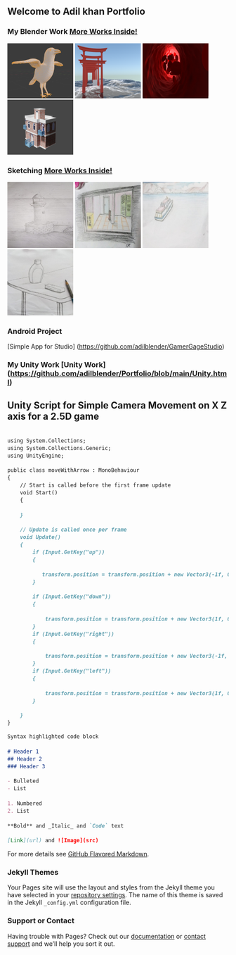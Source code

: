 ## Welcome to Adil khan Portfolio


### My Blender Work [More Works Inside!](https://github.com/adilblender/Portfolio/Blender.md)


<img src="Crow.png" width="150" height="125">
<img src="blenderWork/blenderImages/door.png" width="150" height="125">
<img src="blenderWork/blenderImages/vessels.png" width="150" height="125">
<img src="blenderWork/blenderImages/Building002.png" width="150" height="125">







### Sketching [More Works Inside!](https://github.com/adilblender/Portfolio/blob/main/Drawing)
<img src="Drawing/LightHouse.jpeg" width="150" height="150">
<img src="Drawing/Room.jpeg" width="150" height="150">
<img src="Drawing/Ship.jpeg" width="150" height="150">
<img src="Drawing/Table.jpeg" width="150" height="150">

### Android Project
 
 [Simple App for Studio] (https://github.com/adilblender/GamerGageStudio)

### My Unity Work [Unity Work] (https://github.com/adilblender/Portfolio/blob/main/Unity.html)
 ## Unity Script for Simple Camera Movement on X Z axis for a 2.5D game
```markdown

using System.Collections;
using System.Collections.Generic;
using UnityEngine;

public class moveWithArrow : MonoBehaviour
{
    // Start is called before the first frame update
    void Start()
    {
        
    }

    // Update is called once per frame
    void Update()
    {
        if (Input.GetKey("up"))
        {
          
           transform.position = transform.position + new Vector3(-1f, 0f, -1f);
        }

        if (Input.GetKey("down"))
        {
            
            transform.position = transform.position + new Vector3(1f, 0f, 1f);
        }
        if (Input.GetKey("right"))
        {
            
            transform.position = transform.position + new Vector3(-1f, 0f, 1f);
        }
        if (Input.GetKey("left"))
        {
            
            transform.position = transform.position + new Vector3(1f, 0f, -1f);
        }

    }
}

```



<!---You can use the [editor on GitHub](https://github.com/adilblender/Portfolio/edit/main/README.md) to maintain and preview the content for your website in Markdown files.

Whenever you commit to this repository, GitHub Pages will run [Jekyll](https://jekyllrb.com/) to rebuild the pages in your site, from the content in your Markdown files.

### Markdown

Markdown is a lightweight and easy-to-use syntax for styling your writing. It includes conventions for--->

```markdown
Syntax highlighted code block

# Header 1
## Header 2
### Header 3

- Bulleted
- List

1. Numbered
2. List

**Bold** and _Italic_ and `Code` text

[Link](url) and ![Image](src)
```

For more details see [GitHub Flavored Markdown](https://guides.github.com/features/mastering-markdown/).

### Jekyll Themes

Your Pages site will use the layout and styles from the Jekyll theme you have selected in your [repository settings](https://github.com/adilblender/Portfolio/settings/pages). The name of this theme is saved in the Jekyll `_config.yml` configuration file.

### Support or Contact

Having trouble with Pages? Check out our [documentation](https://docs.github.com/categories/github-pages-basics/) or [contact support](https://support.github.com/contact) and we’ll help you sort it out.
